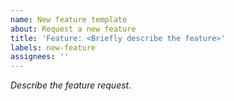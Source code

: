 ```yaml
---
name: New feature template
about: Request a new feature
title: 'Feature: <Briefly describe the feature>'
labels: new-feature
assignees: ''
---
```


_Describe the feature request._

<!--
If you want a new resource (or a new version of an existing resource), please provide a link to the ARM documentation for the resource type.

Tip: Including the search terms `Azure` `ARM` and `Bicep` can help you find the right documentation quickly.

E.g.  A Google search for `azure arm bicep storage queue` returns the following link as the first result:
https://learn.microsoft.com/en-us/azure/templates/microsoft.storage/storageaccounts/queueservices/queues?pivots=deployment-language-arm-template
-->
